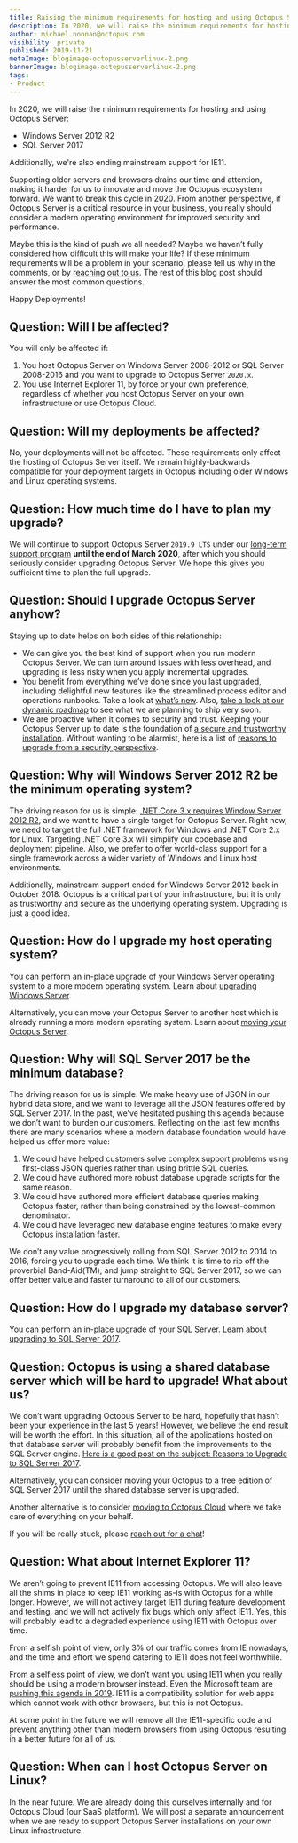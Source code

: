 ```yaml
---
title: Raising the minimum requirements for hosting and using Octopus Server
description: In 2020, we will raise the minimum requirements for hosting and using Octopus Server.
author: michael.noonan@octopus.com
visibility: private
published: 2019-11-21
metaImage: blogimage-octopusserverlinux-2.png
bannerImage: blogimage-octopusserverlinux-2.png
tags:
- Product
---
```


In 2020, we will raise the minimum requirements for hosting and using Octopus Server:

- Windows Server 2012 R2
- SQL Server 2017

Additionally, we're also ending mainstream support for IE11.

Supporting older servers and browsers drains our time and attention, making it harder for us to innovate and move the Octopus ecosystem forward. We want to break this cycle in 2020. From another perspective, if Octopus Server is a critical resource in your business, you really should consider a modern operating environment for improved security and performance.

Maybe this is the kind of push we all needed? Maybe we haven’t fully considered how difficult this will make your life? If these minimum requirements will be a problem in your scenario, please tell us why in the comments, or by [reaching out to us](https://octopus.com/support). The rest of this blog post should answer the most common questions.

Happy Deployments!

## Question: Will I be affected?

You will only be affected if:

1. You host Octopus Server on Windows Server 2008-2012 or SQL Server 2008-2016 and you want to upgrade to Octopus Server `2020.x`.
2. You use Internet Explorer 11, by force or your own preference, regardless of whether you host Octopus Server on your own infrastructure or use Octopus Cloud.

## Question: Will my deployments be affected?

No, your deployments will not be affected. These requirements only affect the hosting of Octopus Server itself. We remain highly-backwards compatible for your deployment targets in Octopus including older Windows and Linux operating systems.

## Question: How much time do I have to plan my upgrade?

We will continue to support Octopus Server `2019.9 LTS` under our [long-term support program](https://octopus.com/docs/administration/upgrading/long-term-support) **until the end of March 2020**, after which you should seriously consider upgrading Octopus Server. We hope this gives you sufficient time to plan the full upgrade.

## Question: Should I upgrade Octopus Server anyhow?

Staying up to date helps on both sides of this relationship:

- We can give you the best kind of support when you run modern Octopus Server. We can turn around issues with less overhead, and upgrading is less risky when you apply incremental upgrades.
- You benefit from everything we’ve done since you last upgraded, including delightful new features like the streamlined process editor and operations runbooks. Take a look at [what’s new](https://octopus.com/whatsnew). Also, [take a look at our dynamic roadmap](https://octopus.com/roadmap) to see what we are planning to ship very soon.
- We are proactive when it comes to security and trust. Keeping your Octopus Server up to date is the foundation of [a secure and trustworthy installation](https://octopus.com/docs/administration/security/hardening-octopus). Without wanting to be alarmist, here is a list of [reasons to upgrade from a security perspective](https://www.cvedetails.com/vulnerability-list/vendor_id-16785/product_id-39115/Octopus-Octopus-Deploy.html).

## Question: Why will Windows Server 2012 R2 be the minimum operating system?

The driving reason for us is simple: [.NET Core 3.x requires Window Server 2012 R2](https://github.com/dotnet/core/blob/master/release-notes/3.0/3.0-supported-os.md), and we want to have a single target for Octopus Server. Right now, we need to target the full .NET framework for Windows and .NET Core 2.x for Linux. Targeting .NET Core 3.x will simplify our codebase and deployment pipeline. Also, we prefer to offer world-class support for a single framework across a wider variety of Windows and Linux host environments.

Additionally, mainstream support ended for Windows Server 2012 back in October 2018. Octopus is a critical part of your infrastructure, but it is only as trustworthy and secure as the underlying operating system. Upgrading is just a good idea.

## Question: How do I upgrade my host operating system?

You can perform an in-place upgrade of your Windows Server operating system to a more modern operating system. Learn about [upgrading Windows Server](https://docs.microsoft.com/en-us/windows-server/get-started/installation-and-upgrade).

Alternatively, you can move your Octopus Server to another host which is already running a more modern operating system. Learn about [moving your Octopus Server](https://octopus.com/docs/administration/managing-infrastructure/moving-your-octopus).

## Question: Why will SQL Server 2017 be the minimum database?

The driving reason for us is simple: We make heavy use of JSON in our hybrid data store, and we want to leverage all the JSON features offered by SQL Server 2017. In the past, we’ve hesitated pushing this agenda because we don’t want to burden our customers. Reflecting on the last few months there are many scenarios where a modern database foundation would have helped us offer more value:

1. We could have helped customers solve complex support problems using first-class JSON queries rather than using brittle SQL queries.
2. We could have authored more robust database upgrade scripts for the same reason.
3. We could have authored more efficient database queries making Octopus faster, rather than being constrained by the lowest-common denominator.
4. We could have leveraged new database engine features to make every Octopus installation faster.

We don’t any value progressively rolling from SQL Server 2012 to 2014 to 2016, forcing you to upgrade each time. We think it is time to rip off the proverbial Band-Aid(TM), and jump straight to SQL Server 2017, so we can offer better value and faster turnaround to all of our customers.

## Question: How do I upgrade my database server?

You can perform an in-place upgrade of your SQL Server. Learn about [upgrading to SQL Server 2017](https://docs.microsoft.com/en-us/sql/database-engine/install-windows/upgrade-sql-server).

## Question: Octopus is using a shared database server which will be hard to upgrade! What about us?

We don’t want upgrading Octopus Server to be hard, hopefully that hasn’t been your experience in the last 5 years! However, we believe the end result will be worth the effort. In this situation, all of the applications hosted on that database server will probably benefit from the improvements to the SQL Server engine. [Here is a good post on the subject: Reasons to Upgrade to SQL Server 2017](https://sqlperformance.com/2018/04/sql-server-2017/reasons-to-upgrade-to-sql-server-2017).

Alternatively, you can consider moving your Octopus to a free edition of SQL Server 2017 until the shared database server is upgraded.

Another alternative is to consider [moving to Octopus Cloud](https://octopus.com/cloud) where we take care of everything on your behalf.

If you will be really stuck, please [reach out for a chat](https://octopus.com/support)!

## Question: What about Internet Explorer 11?

We aren’t going to prevent IE11 from accessing Octopus. We will also leave all the shims in place to keep IE11 working as-is with Octopus for a while longer. However, we will not actively target IE11 during feature development and testing, and we will not actively fix bugs which only affect IE11. Yes, this will probably lead to a degraded experience using IE11 with Octopus over time.

From a selfish point of view, only 3% of our traffic comes from IE nowadays, and the time and effort we spend catering to IE11 does not feel worthwhile.

From a selfless point of view, we don’t want you using IE11 when you really should be using a modern browser instead. Even the Microsoft team are [pushing this agenda in 2019](https://techcommunity.microsoft.com/t5/Windows-IT-Pro-Blog/The-perils-of-using-Internet-Explorer-as-your-default-browser/ba-p/331732). IE11 is a compatibility solution for web apps which cannot work with other browsers, but this is not Octopus.

At some point in the future we will remove all the IE11-specific code and prevent anything other than modern browsers from using Octopus resulting in a better future for all of us.

## Question: When can I host Octopus Server on Linux?

In the near future. We are already doing this ourselves internally and for Octopus Cloud (our SaaS platform). We will post a separate announcement when we are ready to support Octopus Server installations on your own Linux infrastructure.
